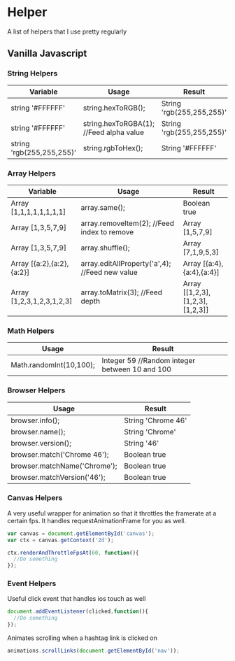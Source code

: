 # Helper
A list of helpers that I use pretty regularly

## Vanilla Javascript

### String Helpers

| Variable                   | Usage                                         | Result                                   |
|----------------------------|-----------------------------------------------|------------------------------------------|
| string '#FFFFFF'           | string.hexToRGB();                            | String 'rgb(255,255,255)'                |
| string '#FFFFFF'           | string.hexToRGBA(1); //Feed alpha value       | String 'rgb(255,255,255)'                |
| string 'rgb(255,255,255)'  | string.rgbToHex();                            | String '#FFFFFF'                         |

### Array Helpers

| Variable                   | Usage                                         | Result                                   |
|----------------------------|-----------------------------------------------|------------------------------------------|
| Array [1,1,1,1,1,1,1,1]    | array.same();                                 | Boolean true                             |
| Array [1,3,5,7,9]          | array.removeItem(2); //Feed index to remove   | Array [1,5,7,9]                          |
| Array [1,3,5,7,9]          | array.shuffle();                              | Array [7,1,9,5,3]                        |
| Array [{a:2},{a:2},{a:2}]  | array.editAllProperty('a',4); //Feed new value| Array [{a:4},{a:4},{a:4}]                |
| Array [1,2,3,1,2,3,1,2,3]  | array.toMatrix(3); //Feed depth               | Array [[1,2,3],[1,2,3],[1,2,3]]          |

### Math Helpers

| Usage                                         | Result                                         |
|-----------------------------------------------|------------------------------------------------|
| Math.randomInt(10,100);                       | Integer 59 //Random integer between 10 and 100 |

### Browser Helpers

| Usage                                         | Result                                         |
|-----------------------------------------------|------------------------------------------------|
| browser.info();                               | String 'Chrome 46'                             |
| browser.name();                               | String 'Chrome'                                |
| browser.version();                            | String '46'                                    |
| browser.match('Chrome 46');                   | Boolean true                                   |
| browser.matchName('Chrome');                  | Boolean true                                   |
| browser.matchVersion('46');                   | Boolean true                                   |

### Canvas Helpers

A very useful wrapper for animation so that it throttles the framerate at a certain fps.
It handles requestAnimationFrame for you as well.
```javascript
var canvas = document.getElementById('canvas');
var ctx = canvas.getContext('2d');

ctx.renderAndThrottleFpsAt(60, function(){
  //Do something
});
```

### Event Helpers

Useful click event that handles ios touch as well
```javascript
document.addEventListener(clicked,function(){
  //Do something
});
```

Animates scrolling when a hashtag link is clicked on
```javascript
animations.scrollLinks(document.getElementById('nav'));
```
